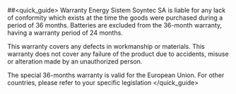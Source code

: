 ##<quick_guide> Warranty
Energy Sistem Soyntec SA is liable for any lack of conformity which exists at the time the goods were purchased during a period of 36 months. Batteries are excluded from the 36-month warranty, having a warranty period of 24 months.

This warranty covers any defects in workmanship or materials. This warranty does not cover any failure of the product due to accidents, misuse or alteration made by an unauthorized person.

The special 36-months warranty is valid for the European Union. For other countries, please refer to your specific legislation
</quick_guide>
